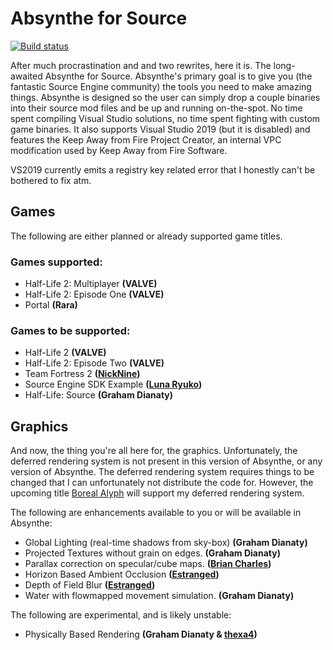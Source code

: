 
# Absynthe for Source
[![Build status](https://ci.appveyor.com/api/projects/status/xdn01yvakk8q49ek?svg=true)](https://ci.appveyor.com/project/gdianaty/absynthe)

After much procrastination and and two rewrites, here it is. The long-awaited Absynthe for Source. Absynthe's primary goal is to give you (the fantastic Source Engine community) the tools you need to make amazing things. Absynthe is designed so the user can simply drop a couple binaries into their source mod files and be up and running on-the-spot. No time spent compiling Visual Studio solutions, no time spent fighting with custom game binaries. It also supports Visual Studio 2019 (but it is disabled) and features the Keep Away from Fire Project Creator, an internal VPC modification used by Keep Away from Fire Software.

VS2019 currently emits a registry key related error that I honestly can't be bothered to fix atm.

## Games
The following are either planned or already supported game titles.
### Games supported:
- Half-Life 2: Multiplayer **(VALVE)**
- Half-Life 2: Episode One **(VALVE)**
- Portal **(Rara)**
### Games to be supported:
- Half-Life 2 **(VALVE)**
- Half-Life 2: Episode Two **(VALVE)**
- Team Fortress 2 **([NickNine](https://github.com/NicknineTheEagle/))**
- Source Engine SDK Example **([Luna Ryuko](https://twitter.com/lunaryuko))**
- Half-Life: Source **(Graham Dianaty)**
## Graphics
And now, the thing you're all here for, the graphics. Unfortunately, the deferred rendering system is not present in this version of Absynthe, or any version of Absynthe. The deferred rendering system requires things to be changed that I can unfortunately not distribute the code for. However, the upcoming title [Boreal Alyph](https://kaffsoftware.com) will support my deferred rendering system.

The following are enhancements available to you or will be available in Absynthe:

- Global Lighting (real-time shadows from sky-box) **(Graham Dianaty)**
- Projected Textures without grain on edges. **(Graham Dianaty)**
- Parallax correction on specular/cube maps. **([Brian Charles](https://www.youtube.com/watch?v=ZH6s1hbwoQQ))**
- Horizon Based Ambient Occlusion **([Estranged](https://github.com/alanedwardes/Estranged-Act-1))**
- Depth of Field Blur **([Estranged](https://github.com/alanedwardes/Estranged-Act-1))**
- Water with flowmapped movement simulation. **(Graham Dianaty)**

The following are experimental, and is likely unstable:
- Physically Based Rendering **(Graham Dianaty & [thexa4](https://github.com/thexa4/source-pbr))**
